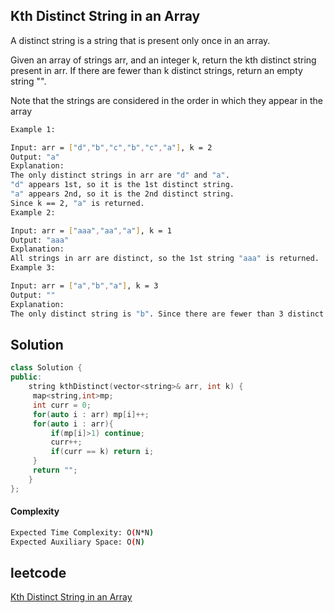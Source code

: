 ##  Kth Distinct String in an Array
A distinct string is a string that is present only once in an array.

Given an array of strings arr, and an integer k, return the kth distinct string present in arr. If there are fewer than k distinct strings, return an empty string "".

Note that the strings are considered in the order in which they appear in the array
```bash 
Example 1:

Input: arr = ["d","b","c","b","c","a"], k = 2
Output: "a"
Explanation:
The only distinct strings in arr are "d" and "a".
"d" appears 1st, so it is the 1st distinct string.
"a" appears 2nd, so it is the 2nd distinct string.
Since k == 2, "a" is returned. 
Example 2:

Input: arr = ["aaa","aa","a"], k = 1
Output: "aaa"
Explanation:
All strings in arr are distinct, so the 1st string "aaa" is returned.
Example 3:

Input: arr = ["a","b","a"], k = 3
Output: ""
Explanation:
The only distinct string is "b". Since there are fewer than 3 distinct strings, we return an empty string "".
```

## Solution 

```cpp
class Solution {
public:
    string kthDistinct(vector<string>& arr, int k) {
     map<string,int>mp;
     int curr = 0;
     for(auto i : arr) mp[i]++;
     for(auto i : arr){
         if(mp[i]>1) continue;
         curr++;
         if(curr == k) return i;
     }   
     return "";
    }
};
```
#### Complexity
```bash
Expected Time Complexity: O(N*N)
Expected Auxiliary Space: O(N)
```
## leetcode
[Kth Distinct String in an Array](https://leetcode.com/problems/kth-distinct-string-in-an-array/description/)
